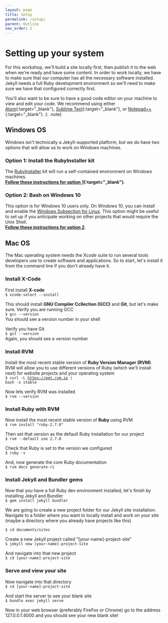 ```yaml
---
layout: page
title: Setup
permalink: /setup/
parent: Outline
nav_order: 2
---
```

# Setting up your system
For this workshop, we'll build a site locally first, then publish it to the web when we're ready and have some content. In order to work locally, we have to make sure that our computer has all the necessary software installed. Jekyll needs a full Ruby development environment so we'll need to make sure we have that configured correctly first.

You'll also want to be sure to have a good code editor on your machine to view and edit your code. We recommend using either [Atom](https://atom.io/){:target="_blank"}, [Sublime Text](https://www.sublimetext.com/){:target="_blank"}, or [Notepad++](https://notepad-plus-plus.org/){:target="_blank"}.
{: .note}

## Windows OS
Windows isn't technically a Jekyll-supported platform, but we do have two options that will allow us to work on Windows machines.

### Option 1: Install the RubyInstaller kit
 The [RubyInstaller](https://rubyinstaller.org/) kit will run a self-contained environment on Windows machines.     
 **[Follow these instructions for option 1](https://jekyllrb.com/docs/installation/windows/#installation-via-rubyinstaller){:target="_blank"}**.

### Option 2: Bash on Windows 10   
This option is for Windows 10 users only. On Windows 10, you can install and enable the [Windows Subsection for Linux](https://docs.microsoft.com/en-us/windows/wsl/install-win10?redirectedfrom=MSDN). This option might be useful to set up if you anticipate working on other projects that would require the Unix Shell.     
**[Follow these instructions for option 2](https://jekyllrb.com/docs/installation/windows/#installation-via-bash-on-windows-10)**.



## Mac OS
The Mac operating system needs the Xcode suite to run several tools developers use to create software and applications. So to start, let's install it from the command line if you don't already have it.

### Install X-Code

First install **X-code**        
<code>$ xcode-select --install</code>    

This should install **GNU Compiler Ccllection (GCC)** and **Git**, but let's make sure. Verify you are running GCC    
<code>$ gcc --version</code>    
You should see a version number in your shell    

Verify you have Git    
<code>$ git --version</code>     
Again, you should see a version number    

### Install RVM   
Install the most recent stable version of **Ruby Version Manager (RVM)**. RVM will allow you to use different versions of Ruby (which we'll install next) for website projects and your operating system     
<code>$ curl -L https://get.rvm.io | bash -s stable</code>

Now lets verify RVM was installed      
<code>$ rvm --version</code>    

### Install Ruby with RVM    

Now install the most recent stable version of **Ruby** using RVM      
<code>$ rvm install "ruby-2.7.0"</code>    

Then set that version as the default Ruby installation for our project    
<code>$ rvm --default use 2.7.0</code>    

Check that Ruby is set to the version we configured      
<code>$ ruby -v</code>     

And, now generate the core Ruby documentation        
<code>$ rvm docs generate-ri</code>    

### Install Jekyll and Bundler gems   
Now that you have a full Ruby dev environment installed, let's finish by installing Jekyll and Bundler    
<code>$ gem install jekyll bundler</code>     

We are going to create a new project folder for our Jekyll site installation. Navigate to a folder where you want to locally install and work on your site (maybe a directory where you already have projects like this)    

<code>$ cd documents/sites</code>    

Create a new Jekyll project called "[your-name]-project-site"    
<code>$ jekyll new [your-name]-project-site</code>    

And navigate into that new project    
<code>$ cd [your-name]-project-site</code>    


### Serve and view your site
Now navigate into that directory         
<code>$ cd [your-name]-project-site</code>    

And start the server to see your blank site    
<code>$ bundle exec jekyll serve</code>    

Now in your web browser (preferably FireFox or Chrome) go to the address 127.0.0.1:4000 and you should see your new blank site!
